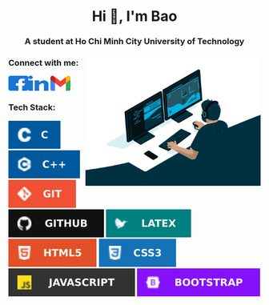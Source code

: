 <h1 align="center">Hi 👋, I'm Bao</h1>
<h3 align="center">A student at Ho Chi Minh City University of Technology</h3>
<img align="right" alt="coding" width="350" src="./image/gif.webp">

<h3 align="left">Connect with me:</h3>
<p align="left">
<a href="https://www.facebook.com/bao.duonggia.773/" target="_blank"><img align="center" src="./image/facebook.svg" alt="https://www.facebook.com/bao.duonggia.773/" height="30" width="40" /></a><a href="https://www.linkedin.com/in/bao-duong-73b908205/" target="blank"><img align="center" src="./image/linkedin.svg" alt="https://www.linkedin.com/in/bao-duong-73b908205/" height="30" width="40" /></a>&nbsp;<a href="mailto:duonggiabao254@gmail.com" target="_blank"><img align="center" src="./image/gmail.png" alt="duonggiabao254@gmail.com" height="30" width="40" /></a>
</p>

<h3 align="left">Tech Stack:</h3>

![C](./image/c.svg) ![C++](./image/cpp.svg) ![Git](./image/git.svg) ![GitHub](./image/github.svg) ![LaTeX](./image/latex.svg) ![HTML5](./image/html5.svg) ![CSS3](./image/css3.svg) ![JavaScript](./image/js.svg) ![Bootstrap](./image/bootstrap.svg)
